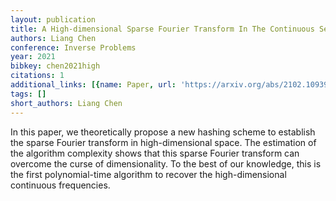 ```yaml
---
layout: publication
title: A High-dimensional Sparse Fourier Transform In The Continuous Setting
authors: Liang Chen
conference: Inverse Problems
year: 2021
bibkey: chen2021high
citations: 1
additional_links: [{name: Paper, url: 'https://arxiv.org/abs/2102.10939'}]
tags: []
short_authors: Liang Chen
---
```

In this paper, we theoretically propose a new hashing scheme to establish the
sparse Fourier transform in high-dimensional space. The estimation of the
algorithm complexity shows that this sparse Fourier transform can overcome the
curse of dimensionality. To the best of our knowledge, this is the first
polynomial-time algorithm to recover the high-dimensional continuous
frequencies.